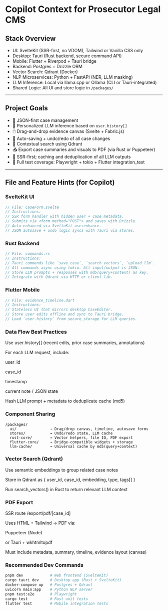 # Copilot Context for Prosecutor Legal CMS

## Stack Overview
- UI: SvelteKit (SSR-first, no VDOM), Tailwind or Vanilla CSS only
- Desktop: Tauri (Rust backend, secure command API)
- Mobile: Flutter + Riverpod + Tauri bridge
- Backend: Postgres + Drizzle ORM
- Vector Search: Qdrant (Docker)
- NLP Microservices: Python + FastAPI (NER, LLM masking)
- LLM Inference: Local via llama.cpp or Ollama (CLI or Tauri-integrated)
- Shared Logic: All UI and store logic in `/packages/`

---

## Project Goals
- 📂 JSON-first case management
- 🧠 Personalized LLM inference based on `user.history[]`
- 🖱️ Drag-and-drop evidence canvas (Svelte + Fabric.js)
- 🧾 Auto-saving + undo/redo of all case changes
- 🧠 Contextual search using Qdrant
- 📤 Export case summaries and visuals to PDF (via Rust or Puppeteer)
- 🔁 SSR-first; caching and deduplication of all LLM outputs
- 🧪 Full test coverage: Playwright + tokio + Flutter integration_test

---

## File and Feature Hints (for Copilot)

### SvelteKit UI

```ts
// File: CaseForm.svelte
// Instructions:
// SSR form handler with hidden user + case metadata.
// Submits via <form method="POST"> and saves with Drizzle.
// Auto-enhanced via SvelteKit use:enhance.
// JSON autosave + undo logic syncs with Tauri via stores.
```

### Rust Backend
```rust
// File: commands.rs
// Instructions:
// Tauri commands like `save_case`, `search_vectors`, `upload_llm`.
// All commands async using tokio. All input/output is JSON.
// Store LLM prompts + responses with md5(query+context) as key.
// Integrate with Qdrant via HTTP or client lib.
```

### Flutter Mobile
```dart
// File: evidence_timeline.dart
// Instructions:
// Stateless UI that mirrors desktop CaseEditor.
// Store user edits offline and sync to Tauri bridge.
// Load `user.history` from secure_storage for LLM queries.
```

### Data Flow Best Practices
Use user.history[] (recent edits, prior case summaries, annotations)

For each LLM request, include:

user_id

case_id

timestamp

current note / JSON state

Hash LLM prompt + metadata to deduplicate cache (md5)

### Component Sharing
```pgsql
/packages/
  ui/               → Drag/drop canvas, timeline, autosave forms
  stores/           → Undo/redo state, LLM cache
  rust-core/        → Vector helpers, file IO, PDF export
  flutter-core/     → Bridge-compatible widgets + storage
  llm-cache/        → Universal cache by md5(query+context)
```

### Vector Search (Qdrant)
Use semantic embeddings to group related case notes

Store in Qdrant as { user_id, case_id, embedding, type, tags[] }

Run search_vectors() in Rust to return relevant LLM context

### PDF Export
SSR route /export/pdf/[case_id]

Uses HTML + Tailwind → PDF via:

Puppeteer (Node)

or Tauri + wkhtmltopdf

Must include metadata, summary, timeline, evidence layout (canvas)

### Recommended Dev Commands
```bash
pnpm dev            # Web frontend (SvelteKit)
cargo tauri dev     # Desktop app (Rust + SvelteKit)
docker-compose up   # Postgres + Qdrant
uvicorn main:app    # Python NLP server
pnpm test:e2e       # Playwright
cargo test          # Rust unit tests
flutter test        # Mobile integration tests
```
